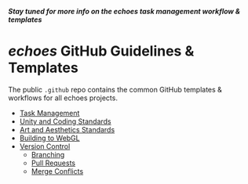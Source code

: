 ***Stay tuned for more info on the echoes task management workflow & templates***

# *echoes* GitHub Guidelines & Templates
The public `.github` repo contains the common GitHub templates & workflows for all echoes projects.
- [Task Management](taskMgmt.md)
- [Unity and Coding Standards](unityStandards.md)
- [Art and Aesthetics Standards](assetStandards.md)
- [Building to WebGL](webGLBuild.md)
- [Version Control](versionControl.md)
  - [Branching](branches.md) 
  - [Pull Requests](pullRequests.md)
  - [Merge Conflicts](mergeConflicts.md)
